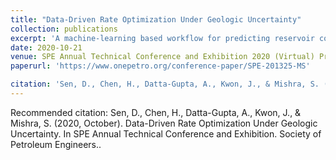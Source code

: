 ```yaml
---
title: "Data-Driven Rate Optimization Under Geologic Uncertainty"
collection: publications
excerpt: 'A machine-learning based workflow for predicting reservoir connectivity and performing rate optimization over multiple geologic realizations'
date: 2020-10-21
venue: SPE Annual Technical Conference and Exhibition 2020 (Virtual) Proceedings
paperurl: 'https://www.onepetro.org/conference-paper/SPE-201325-MS'

citation: 'Sen, D., Chen, H., Datta-Gupta, A., Kwon, J., & Mishra, S. (2020, October). Data-Driven Rate Optimization Under Geologic Uncertainty. In SPE Annual Technical Conference and Exhibition. Society of Petroleum Engineers.'
---
```


Recommended citation: Sen, D., Chen, H., Datta-Gupta, A., Kwon, J., & Mishra, S. (2020, October). Data-Driven Rate Optimization Under Geologic Uncertainty. In SPE Annual Technical Conference and Exhibition. Society of Petroleum Engineers..


